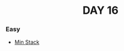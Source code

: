 <h1 align="center"> 
DAY 16
</h1>

### Easy

- [Min Stack](https://github.com/asthakri50/100_DAYS_OF_CODE/blob/main/Day016/1.java)
